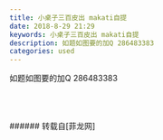 ```yaml
---
title: 小桌子三百皮出 makati自提
date: 2018-8-29 21:29
keywords: 小桌子三百皮出 makati自提
description: 如题如图要的加Q 286483383
categories: used
---
```

<td class="t_f" id="postmessage_1700321">

如题如图要的加Q 286483383<br/>
<br/>
<img alt="" border="0" class="zoom" data-cf-modified-6249c213c18f7724d97173f9-="" file="http://www.flw.ph/data/appbyme/upload/image/201808/29/Q5bJtMXeaJl7.jpg" id="aimg_EWhuc" lazyloadthumb="1" onclick="" onmouseover="" src="http://www.flw.ph/data/appbyme/upload/image/201808/29/Q5bJtMXeaJl7.jpg"/><br/>
<br/>
<img alt="" border="0" class="zoom" data-cf-modified-6249c213c18f7724d97173f9-="" file="http://www.flw.ph/data/appbyme/upload/image/201808/29/KGGJW6bdxC1C.jpg" id="aimg_yj2uH" lazyloadthumb="1" onclick="" onmouseover="" src="http://www.flw.ph/data/appbyme/upload/image/201808/29/KGGJW6bdxC1C.jpg"/><br/>
<br/>
</td>
###### 转载自[菲龙网]